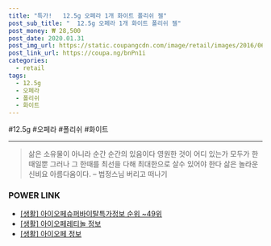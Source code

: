 ```yaml
--- 
title: "특가!   12.5g 오페라 1개 화이트 폴리쉬 젤" 
post_sub_title: "  12.5g 오페라 1개 화이트 폴리쉬 젤" 
post_money: ₩ 28,500 
post_date: 2020.01.31 
post_img_url: https://static.coupangcdn.com/image/retail/images/2016/06/08/18/5/6775e4e9-c1c6-47e5-bc83-06b42812ffee.jpg 
post_link_url: https://coupa.ng/bnPn1i 
categories: 
  - retail 
tags: 
  - 12.5g 
  - 오페라 
  - 폴리쉬 
  - 화이트 
--- 
```

  #12.5g #오페라 #폴리쉬 #화이트 
<hr> 

> 삶은 소유물이 아니라 순간 순간의 있음이다 영원한 것이 어디 있는가 모두가 한때일뿐 그러나 그 한때를 최선을 다해 최대한으로 살수 있어야 한다 삶은 놀라운 신비요 아름다움이다. – 법정스님 버리고 떠나기 


### POWER LINK

* <a href="https://blog.naver.com/sakai111/221773942553" target="_blank"> [생활] 아이오페슈퍼바이탈특가정보 순위 ~49위</a>
* <a href="https://blog.naver.com/sakai111/221768191448" target="_blank"> [생활] 아이오페레티놀 정보 </a>
* <a href="https://blog.naver.com/fasyy4321/221762525387" target="_blank"> [생활] 아이오페 정보 </a>

